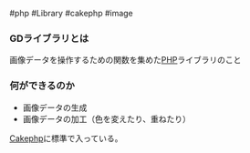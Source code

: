#php #Library #cakephp #image 

### GDライブラリとは
画像データを操作するための関数を集めた[PHP](PHP.md)ライブラリのこと

### 何ができるのか
- 画像データの生成
- 画像データの加工（色を変えたり、重ねたり）

[Cakephp](Cakephp.md)に標準で入っている。

